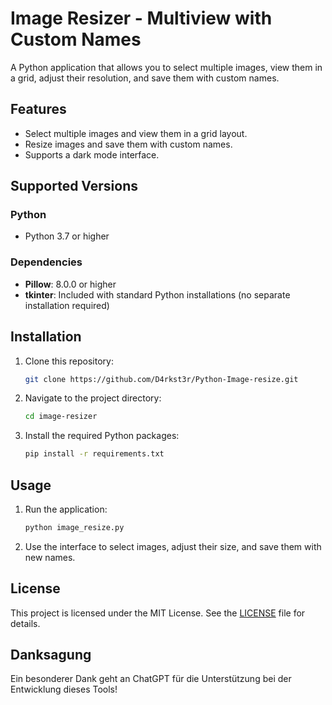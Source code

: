 # Image Resizer - Multiview with Custom Names

A Python application that allows you to select multiple images, view them in a grid, adjust their resolution, and save them with custom names.

## Features

- Select multiple images and view them in a grid layout.
- Resize images and save them with custom names.
- Supports a dark mode interface.

## Supported Versions

### Python

- Python 3.7 or higher

### Dependencies

- **Pillow**: 8.0.0 or higher
- **tkinter**: Included with standard Python installations (no separate installation required)

## Installation

1. Clone this repository:
    ```sh
    git clone https://github.com/D4rkst3r/Python-Image-resize.git
    ```
2. Navigate to the project directory:
    ```sh
    cd image-resizer
    ```
3. Install the required Python packages:
    ```sh
    pip install -r requirements.txt
    ```

## Usage

1. Run the application:
    ```sh
    python image_resize.py
    ```
2. Use the interface to select images, adjust their size, and save them with new names.

## License

This project is licensed under the MIT License. See the [LICENSE]([LICENSE](https://github.com/D4rkst3r/Python-Image-resize/blob/main/LICENSE.md)) file for details.

## Danksagung
Ein besonderer Dank geht an ChatGPT für die Unterstützung bei der Entwicklung dieses Tools!




